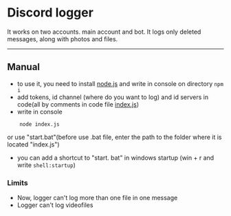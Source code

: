 # Discord logger
It works on two accounts. main account and bot.
It logs only deleted messages, along with photos and files.
____ 
## Manual
- to use it, you need to install [node.js](https://nodejs.org) and write in console on directory ``` npm i ```
- add tokens, id  channel (where do you want to log) and id servers in code(all by comments in code file [index.js](https://github.com/akrisfx/Discord-self-logger/blob/main/index.js))
- write in console 
```
    node index.js 
``` 
or use "start.bat"(before use .bat file, enter the path to the folder where it is located "index.js") 
- you can add a shortcut to "start. bat" in windows startup (win + r and write ```shell:startup```)

### Limits
- Now, logger can't log more than one file in one message
- Logger can't log videofiles 